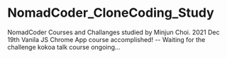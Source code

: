# NomadCoder_CloneCoding_Study
NomadCoder Courses and Challanges studied by Minjun Choi.
2021 Dec 19th Vanila JS Chrome App course accomplished! -- Waiting for the challenge
kokoa talk course ongoing...

